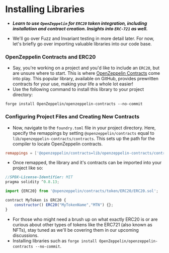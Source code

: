 # Installing Libraries
- ***Learn to use `OpenZeppelin` for `ERC20` token integration, including installation and contract creation. Insights into `ERC-721` as well.***

- We'll go over Fuzz and Invariant testing in more detail later. For now, let's briefly go over importing valuable libraries into our code base.

### OpenZeppelin Contracts and ERC20
- Say, you're working on a project and you'd like to include an `ERC20`, but are unsure where to start. This is where [OpenZeppelin Contracts](https://github.com/OpenZeppelin/openzeppelin-contracts) come into play. This popular library, available on GitHub, provides prewritten contracts for your use, making your life a whole lot easier!
- Use the following command to install this library to your project directory:

```shell
forge install OpenZeppelin/openzeppelin-contracts --no-commit
```

### Configuring Project Files and Creating New Contracts
- Now, navigate to the `foundry.toml` file in your project directory. Here, specify the remappings by setting `@openzeppelin/contracts` equal to `lib/openzeppelin-contracts/contracts`. This sets up the path for the compiler to locate OpenZeppelin contracts.

```toml
remappings = ['@openzeppelin/contracts=lib/openzeppelin-contracts/contracts']
```

- Once remapped, the library and it's contracts can be imported into your project like so:

```js
//SPDX-License-Identifier: MIT
pragma solidity ^0.8.13;

import {ERC20} from '@openzeppelin/contracts/token/ERC20/ERC20.sol';

contract MyToken is ERC20 {
    constructor() ERC20("MyTokenName","MTN") {};
}
```

- For those who might need a brush up on what exactly ERC20 is or are curious about other types of tokens like the ERC721 (also known as NFTs), stay tuned as we'll be covering them in our upcoming discussions.
- Installing libraries such as `forge install OpenZeppelin/openzeppelin-contracts --no-commit`.

